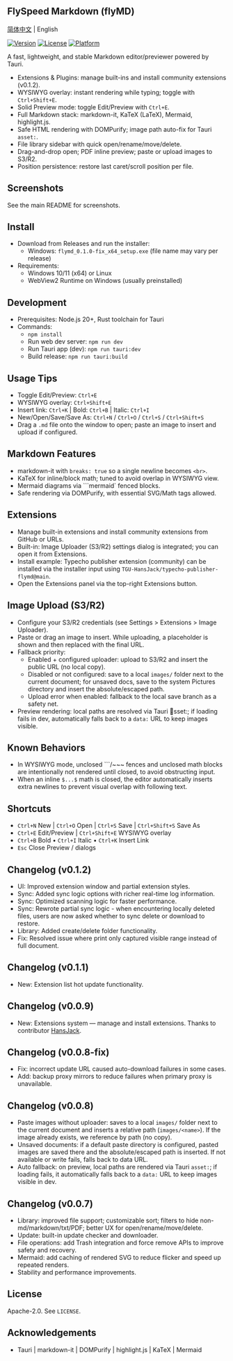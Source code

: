 ## FlySpeed Markdown (flyMD)

[简体中文](README.md) | English

[![Version](https://img.shields.io/badge/version-v0.1.2-blue.svg)](https://github.com/flyhunterl/flymd)
[![License](https://img.shields.io/badge/license-Apache%202.0-green.svg)](LICENSE)
[![Platform](https://img.shields.io/badge/platform-Windows%20%7C%20Linux-lightgrey.svg)](https://github.com/flyhunterl/flymd)

A fast, lightweight, and stable Markdown editor/previewer powered by Tauri.


- Extensions & Plugins: manage built-ins and install community extensions (v0.1.2).
- WYSIWYG overlay: instant rendering while typing; toggle with `Ctrl+Shift+E`.
- Solid Preview mode: toggle Edit/Preview with `Ctrl+E`.
- Full Markdown stack: markdown-it, KaTeX (LaTeX), Mermaid, highlight.js.
- Safe HTML rendering with DOMPurify; image path auto-fix for Tauri `asset:`.
- File library sidebar with quick open/rename/move/delete.
- Drag-and-drop open; PDF inline preview; paste or upload images to S3/R2.
- Position persistence: restore last caret/scroll position per file.


## Screenshots

See the main README for screenshots.


## Install

- Download from Releases and run the installer:
  - Windows: `flymd_0.1.0-fix_x64_setup.exe` (file name may vary per release)
- Requirements:
  - Windows 10/11 (x64) or Linux
  - WebView2 Runtime on Windows (usually preinstalled)


## Development

- Prerequisites: Node.js 20+, Rust toolchain for Tauri
- Commands:
  - `npm install`
  - Run web dev server: `npm run dev`
  - Run Tauri app (dev): `npm run tauri:dev`
  - Build release: `npm run tauri:build`


## Usage Tips

- Toggle Edit/Preview: `Ctrl+E`
- WYSIWYG overlay: `Ctrl+Shift+E`
- Insert link: `Ctrl+K` | Bold: `Ctrl+B` | Italic: `Ctrl+I`
- New/Open/Save/Save As: `Ctrl+N` / `Ctrl+O` / `Ctrl+S` / `Ctrl+Shift+S`
- Drag a `.md` file onto the window to open; paste an image to insert and upload if configured.


## Markdown Features

- markdown-it with `breaks: true` so a single newline becomes `<br>`.
- KaTeX for inline/block math; tuned to avoid overlap in WYSIWYG view.
- Mermaid diagrams via ```mermaid` fenced blocks.
- Safe rendering via DOMPurify, with essential SVG/Math tags allowed.


## Extensions

- Manage built-in extensions and install community extensions from GitHub or URLs.
- Built-in: Image Uploader (S3/R2) settings dialog is integrated; you can open it from Extensions.
- Install example: Typecho publisher extension (community) can be installed via the installer input using `TGU-HansJack/typecho-publisher-flymd@main`.
- Open the Extensions panel via the top-right Extensions button.
## Image Upload (S3/R2)

- Configure your S3/R2 credentials (see Settings > Extensions > Image Uploader).
- Paste or drag an image to insert. While uploading, a placeholder is shown and then replaced with the final URL.
- Fallback priority:
  - Enabled + configured uploader: upload to S3/R2 and insert the public URL (no local copy).
  - Disabled or not configured: save to a local `images/` folder next to the current document; for unsaved docs, save to the system Pictures directory and insert the absolute/escaped path.
  - Upload error when enabled: fallback to the local save branch as a safety net.
- Preview rendering: local paths are resolved via Tauri sset:; if loading fails in dev, automatically falls back to a `data:` URL to keep images visible.
## Known Behaviors

- In WYSIWYG mode, unclosed ```/~~~ fences and unclosed math blocks are intentionally not rendered until closed, to avoid obstructing input.
- When an inline `$...$` math is closed, the editor automatically inserts extra newlines to prevent visual overlap with following text.


## Shortcuts

- `Ctrl+N` New | `Ctrl+O` Open | `Ctrl+S` Save | `Ctrl+Shift+S` Save As
- `Ctrl+E` Edit/Preview | `Ctrl+Shift+E` WYSIWYG overlay
- `Ctrl+B` Bold  •  `Ctrl+I` Italic  •  `Ctrl+K` Insert Link
- `Esc` Close Preview / dialogs


## Changelog (v0.1.2)

- UI: Improved extension window and partial extension styles.
- Sync: Added sync logic options with richer real-time log information.
- Sync: Optimized scanning logic for faster performance.
- Sync: Rewrote partial sync logic - when encountering locally deleted files, users are now asked whether to sync delete or download to restore.
- Library: Added create/delete folder functionality.
- Fix: Resolved issue where print only captured visible range instead of full document.

## Changelog (v0.1.1)

- New: Extension list hot update functionality.

## Changelog (v0.0.9)

- New: Extensions system — manage and install extensions. Thanks to contributor [HansJack](https://github.com/TGU-HansJack).

## Changelog (v0.0.8-fix)

- Fix: incorrect update URL caused auto-download failures in some cases.
- Add: backup proxy mirrors to reduce failures when primary proxy is unavailable.
## Changelog (v0.0.8)

- Paste images without uploader: saves to a local `images/` folder next to the current document and inserts a relative path (`images/<name>`). If the image already exists, we reference by path (no copy).
- Unsaved documents: if a default paste directory is configured, pasted images are saved there and the absolute/escaped path is inserted. If not available or write fails, falls back to data URL.
- Auto fallback: on preview, local paths are rendered via Tauri `asset:`; if loading fails, it automatically falls back to a `data:` URL to keep images visible in dev.

## Changelog (v0.0.7)

- Library: improved file support; customizable sort; filters to hide non-md/markdown/txt/PDF; better UX for open/rename/move/delete.
- Update: built-in update checker and downloader.
- File operations: add Trash integration and force remove APIs to improve safety and recovery.
- Mermaid: add caching of rendered SVG to reduce flicker and speed up repeated renders.
- Stability and performance improvements.


## License

Apache-2.0. See `LICENSE`.


## Acknowledgements

- Tauri | markdown-it | DOMPurify | highlight.js | KaTeX | Mermaid



